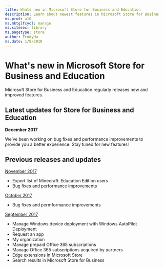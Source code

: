 ```yaml
---
title: Whats new in Microsoft Store for Business and Education
description: Learn about newest features in Microsoft Store for Business and Microsoft Store for Education.
ms.prod: w10
ms.mktglfcycl: manage
ms.sitesec: library
ms.pagetype: store
author: TrudyHa
ms.date: 1/8/2018
---
```


# What's new in Microsoft Store for Business and Education

Microsoft Store for Business and Education regularly releases new and improved features.  

## Latest updates for Store for Business and Education

**December 2017**

We’ve been working on bug fixes and performance improvements to provide you a better experience. Stay tuned for new features!

<!---
We’ve been working on bug fixes and performance improvements to provide you a better experience. Stay tuned for new features!
|  |  |
|-----------------------|---------------------------------|
| <iframe width="288" height="232" src="https://www.youtube.com/embed/IpLIZU_j7Z0" frameborder="0" allowfullscreen></iframe>| **Manage Windows device deployment with Windows AutoPilot Deployment** <br /><br /> In Microsoft Store for Business, you can manage devices for your organization and apply an AutoPilot deployment profile to your devices. When people in your organization run the out-of-box experience on the device, the profile configures Windows, based on the AutoPilot deployment profile you applied to the device.<br /><br />[Get more info](add-profile-to-devices.md)<br /><br />**Applies to**:<br /> Microsoft Store for Business <br /> Microsoft Store for Education  |
| ![Microsoft Store for Business Settings page, Distribute tab showing app requests setting.](images/msfb-wn-1709-app-request.png) |**Request an app**<br /><br />People in your organization can reqest additional licenses for apps in your private store, and then Admins or Purchasers can make the purchases. <br /><br />[Get more info](https://docs.microsoft.com/microsoft-store/acquire-apps-microsoft-store-for-business#request-apps)<br /><br />**Applies to**:<br /> Microsoft Store for Business <br /> Microsoft Store for Education |
||  ![Image showing Add a Collection.](images/msfb-add-collection.png) |**Private store collections**<br /><br> You can groups of apps in your private store with **Collections**. This can help you organize apps and help people find apps for their job or classroom. <br /><br />[Get more info](https://review.docs.microsoft.com/microsoft-store/manage-private-store-settings?branch=msfb-14856406#add-a-collection)<br /><br />**Applies to**:<br /> Microsoft Store for Business <br /> Microsoft Store for Education |
-->

## Previous releases and updates

[November 2017](release-history-microsoft-store-business-education.md#november-2017)
- Export list of Minecraft: Education Edition users
- Bug fixes and performance improvements

[October 2017](release-history-microsoft-store-business-education.md#october-2017)
- Bug fixes and permformance improvements 

[September 2017](release-history-microsoft-store-business-education.md#september-2017)
- Manage Windows device deployment with Windows AutoPilot Deployment
- Request an app
- My organization
- Manage prepaid Office 365 subscriptions
- Manage Office 365 subscriptions acquired by partners
- Edge extensions in Microsoft Store
- Search results in Microsoft Store for Business
 

